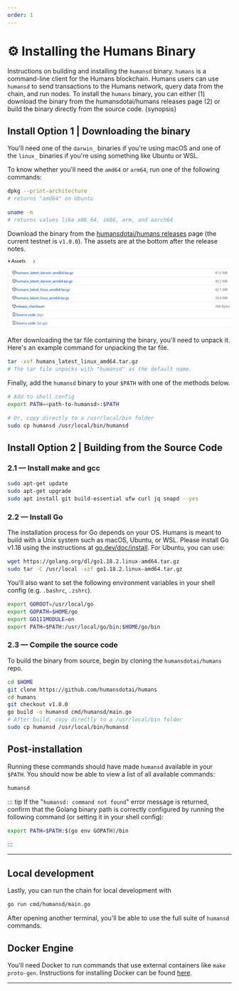 ```yaml
---
order: 1
---
```


# ⚙️ Installing the Humans Binary

Instructions on building and installing the `humansd` binary. `humans` is a command-line client for the Humans blockchain. Humans users can use `humansd` to send transactions to the Humans network, query data from the chain, and run nodes. To install the `humans` binary, you can either (1) download the binary from the humansdotai/humans releases page (2) or build the binary directly from the source code. {synopsis}

## Install Option 1 | Downloading the binary

You'll need one of the `darwin_` binaries if you're using macOS and one of the `linux_` binaries if you're using something like Ubuntu or WSL.

To know whether you'll need the `amd64` or `arm64`, run one of the following commands:

```bash
dpkg --print-architecture
# returns "amd64" on Ubuntu
```

```bash
uname -m
# returns values like x86_64, i686, arm, and aarch64
```

Download the binary from the [humansdotai/humans releases](https://github.com/humansdotai/humans/releases) page (the current testnet is `v1.0.0`). The assets are at the bottom after the release notes. 

![](../../img/github_release.png)

After downloading the tar file containing the binary, you'll need to unpack it. Here's an example command for unpacking the tar file.

```bash
tar -xvf humans_latest_linux_amd64.tar.gz
# The tar file unpacks with "humansd" as the default name.
```

Finally, add the `humansd` binary to your `$PATH` with one of the methods below.

```bash
# Add to shell config
export PATH=<path-to-humansd>:$PATH
```

```bash
# Or, copy directly to a /usr/local/bin folder
sudo cp humansd /usr/local/bin/humansd
```

## Install Option 2 | Building from the Source Code

### 2.1 — Install make and gcc

```bash
sudo apt-get update
sudo apt-get upgrade
sudo apt install git build-essential ufw curl jq snapd --yes
```

### 2.2 — Install Go

The installation process for Go depends on your OS. Humans is meant to build with a Unix system such as macOS, Ubuntu, or WSL. Please install Go v1.18 using the instructions at [go.dev/doc/install](https://go.dev/doc/install). For Ubuntu, you can use:

```bash
wget https://golang.org/dl/go1.18.2.linux-amd64.tar.gz
sudo tar -C /usr/local -xzf go1.18.2.linux-amd64.tar.gz
```

You'll also want to set the following environment variables in your shell config (e.g. `.bashrc`, `.zshrc`).

```bash
export GOROOT=/usr/local/go
export GOPATH=$HOME/go
export GO111MODULE=on
export PATH=$PATH:/usr/local/go/bin:$HOME/go/bin
```

### 2.3 — Compile the source code

To build the binary from source, begin by cloning the `humansdotai/humans` repo. 

```bash
cd $HOME
git clone https://github.com/humansdotai/humans
cd humans
git checkout v1.0.0
go build -o humansd cmd/humansd/main.go
# After build, copy directly to a /usr/local/bin folder
sudo cp humansd /usr/local/bin/humansd
```
## Post-installation

Running these commands should have made `humansd` available in your `$PATH`. You should now be able to view a list of all available commands:

```bash
humansd
```

::: tip
If the "`humansd: command not found`" error message is returned, confirm that the Golang binary path is correctly configured by running the following command (or setting it in your shell config):
```bash
export PATH=$PATH:$(go env GOPATH)/bin
```
:::

---

## Local development

Lastly, you can run the chain for local development with 

```bash
go run cmd/humansd/main.go
```

After opening another terminal, you'll be able to use the full suite of `humansd` commands.

## Docker Engine

You'll need Docker to run commands that use external containers like `make proto-gen`. Instructions for installing Docker can be found [here](https://docs.docker.com/engine/install/).

---

